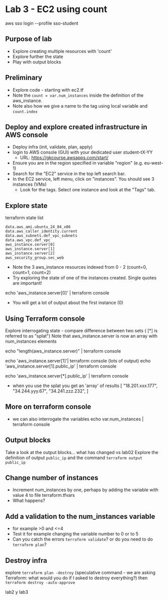# Lab 3 - EC2 using count

aws sso login --profile sso-student

## Purpose of lab
- Explore creating multiple resources with 'count'
- Explore further the state
- Play with output blocks

## Preliminary
- Explore code - starting with ec2.tf
- Note the `count = var.num_instances` inside the definition of the aws_instance.
- Note also how we give a name to the tag using local variable and `count.index`



## Deploy and explore created infrastructure in AWS console
- Deploy infra (init, validate, plan, apply)
- login to AWS console (GUI) with your dedicated user student-tX-YY
    -  URL: https://gkcourse.awsapps.com/start/
- Ensure you are in the region specified in variable "region" (e.g. eu-west-1)
- Search for the "EC2" service in the top left search bar.  
- In the EC2 service, left menu, click on "instances".  You should see 3 instances (VMs)
    - Look for the tags. Select one instance and look at the "Tags" tab.  

## Explore state
terraform state list
```
data.aws_ami.ubuntu_24_04_x86
data.aws_caller_identity.current
data.aws_subnets.def_vpc_subnets
data.aws_vpc.def_vpc
aws_instance.server[0]
aws_instance.server[1]
aws_instance.server[2]
aws_security_group.sec_web
```
- Note the 3 aws_instance resources indexed from 0 - 2 (count=0, count=1, count=2)
- Try exploring the state of one of the instances created.  Single quotes are important!

echo 'aws_instance.server[0]' | terraform console

- You will get a lot of output about the first instance (0)

## Using Terraform console

Explore interrogating state - compare difference between two sets  ( [*] is referred to as "splat")
Note that aws_instance.server is now an array with num_instances elements

echo "length(aws_instance.server)" | terraform console


echo 'aws_instance.server[1]'| terraform console
(lots of output)
echo 'aws_instance.server[1].public_ip' | terraform console

echo 'aws_instance.server[*].public_ip' | terraform console
- when you use the splat you get an 'array' of results
[
  "18.201.xxx.177",
  "34.244.yyy.67",
  "34.241.zzz.232",
]

## More on terraform console
- we can also interrogate the variables
echo var.num_instances | terraform console

## Output blocks

Take a look at the output blocks... what has changed vs lab02
Explore the definition of output `public_ip` and the command `terraform output public_ip`
## Change number of instances
- Increment num_instances by one, perhaps by adding the variable with value 4 to file terraform.tfvars
- What happens?

## Add a validation to the num_instances variable
- for example >0 and <=4
- Test it for example changing the variable number to 0 or to 5
- Can you catch the errors `terraform validate`?  or do you need to do `terraform plan`?

## Destroy infra
explore `terraform plan -destroy`  (speculative command - we are asking Terraform: what would you do if I asked to destroy everything?)
then `terraform destroy -auto-approve`




lab2 y lab3